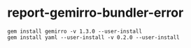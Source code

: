 # report-gemirro-bundler-error

```
gem install gemirro -v 1.3.0 --user-install
gem install yaml --user-install -v 0.2.0 --user-install
```

